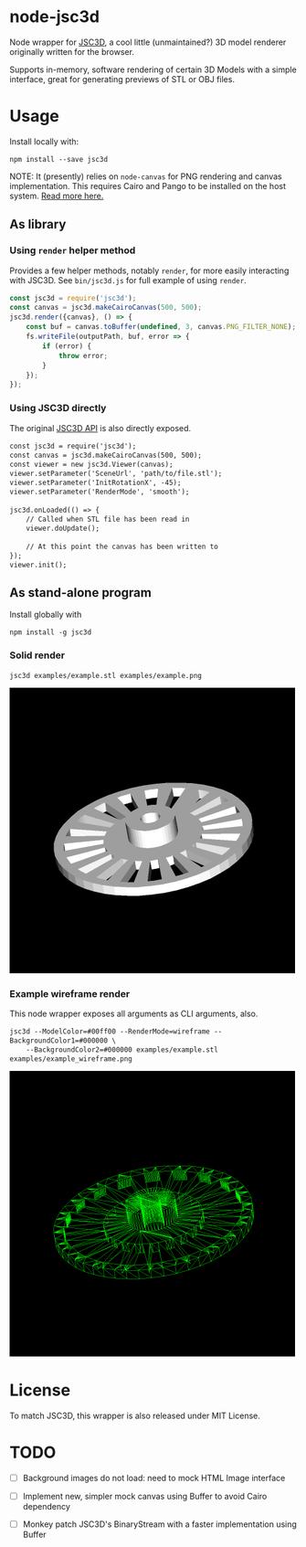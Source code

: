 # node-jsc3d

Node wrapper for
[JSC3D](https://github.com/xxv/jsc3d/tree/master/jsc3d), a
cool little (unmaintained?) 3D model renderer originally written for
the browser.

Supports in-memory, software rendering of certain 3D Models with a
simple interface, great for generating previews of STL or OBJ files.

# Usage

Install locally with:

```
npm install --save jsc3d
```

NOTE: It (presently) relies on `node-canvas` for PNG rendering and
canvas implementation. This requires Cairo and Pango to be installed on
the host system. [Read more
here.](https://github.com/Automattic/node-canvas)

## As library

### Using `render` helper method

Provides a few helper methods, notably `render`, for more easily
interacting with JSC3D.  See `bin/jsc3d.js` for full example of using
`render`.

```javascript
const jsc3d = require('jsc3d');
const canvas = jsc3d.makeCairoCanvas(500, 500);
jsc3d.render({canvas}, () => {
    const buf = canvas.toBuffer(undefined, 3, canvas.PNG_FILTER_NONE);
    fs.writeFile(outputPath, buf, error => {
        if (error) {
            throw error;
        }
    });
});
```

### Using JSC3D directly

The original [JSC3D API](https://github.com/xxv/jsc3d/tree/master/jsc3d/docs) is also
directly exposed.

```
const jsc3d = require('jsc3d');
const canvas = jsc3d.makeCairoCanvas(500, 500);
const viewer = new jsc3d.Viewer(canvas);
viewer.setParameter('SceneUrl', 'path/to/file.stl');
viewer.setParameter('InitRotationX', -45);
viewer.setParameter('RenderMode', 'smooth');

jsc3d.onLoaded(() => {
    // Called when STL file has been read in
    viewer.doUpdate();

    // At this point the canvas has been written to
});
viewer.init();
```

## As stand-alone program

Install globally with

```
npm install -g jsc3d
```

### Solid render

```
jsc3d examples/example.stl examples/example.png
```
![Example default render](examples/example.png)

### Example wireframe render

This node wrapper exposes all arguments as CLI arguments, also.

```
jsc3d --ModelColor=#00ff00 --RenderMode=wireframe --BackgroundColor1=#000000 \
    --BackgroundColor2=#000000 examples/example.stl examples/example_wireframe.png
```
![Example wireframe render](examples/example_wireframe.png)

# License

To match JSC3D, this wrapper is also released under MIT License.

# TODO

-[ ] Background images do not load: need to mock HTML Image interface

-[ ] Implement new, simpler mock canvas using Buffer to avoid Cairo
dependency

-[ ] Monkey patch JSC3D's BinaryStream with a faster implementation
using Buffer

